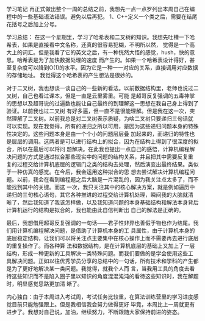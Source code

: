 学习笔记
再正式做出整个一周的总结之前，我想先一点一点罗列出本周自己在编程中的一些基础语法错误。避免以后再犯。
1、C++定义一个类之后，需要在结尾花括号之后加上分号。

学习总结：
在这一个星期里，学习了哈希表和二叉树的知识。我想先吐槽一下哈希表，如果是直接看中文名称，还真的很容易犯糊，不明所以然，
觉得是一个高大上的词汇。但是我看了它的英文之后，有一种恍然大悟的感觉，hush，快的意思。哈希表是为了加快数据处理的速度
而产生的。如果一个哈希表设计得好，甚至复杂度可以降到O(1)的水平。因为它是一种一一对应的关系，直接调用对应数据的存储地址。
我觉得这个哈希表的产生想法是很妙的。

对于二叉树，我也想谈一谈自己的一些新的看法。以前数据结构里，老师也说过二叉树，自己也看过课本，但是一直是云里雾里。可能
是超哥反复强调的五毒神掌的思想以及超哥说的过遍数也能让自己最终的到理解这一思想在我自己身上得到了验证。以前我也过二叉树
有好多遍，但一直不是很能理解。但是我在这一次，突然理解了二叉树。以前我总是对二叉树表示质疑，为啥二叉树只要递归三句话就
可以实现。现在我觉得，所有的递归之所以可用，是因为这些递归问题本身的特殊性决定的。这些问题本身是由一个个小的问题层层叠
加起来的，而递归的特性也是层层的调用。这两者是可以进行结构上的拟合，因为在结构上得到了很深度的拟合，所以在最后可以将问
题解决。在此我也提出一点自己的感悟，计算机编程解决问题的方式是通过拟合那些现实中的问题的结构关系，并且把其中需要反复重
复的过程交给计算机底层的逻辑门之类的结构去处理，然后演变出最终结果。类似于一种仿真的感觉。在今后，我会运用这种拟合的思
想去尝试解决计算机编程问题。以前，我会在看到编程题之后大脑是一片混乱的，因为我关注点太多了，而不能找到其中的关键。而这
一次，我只关注其中的核心解决方案，就是例如遍历中递归的三句核心语句，其它各种推进的过程交给计算机处理，瞬间我的大脑就清
晰了，然后我知道了我该怎样做，以及我知道问题的本身基础结构和解法本身背后计算机运行的结构是拟合的，我也能由此自信判断出
自己的解法是正确的。

最后，我想借用超哥反复强调的一句话——君子性非异也善假于物也作为结尾。我们用计算机编程解决问题，是借助了计算机本身的工
具属性，由于计算机本身的底层稳定结构，让我们可以将关注点主要集中在核心操作上而不需要再去进行底层的重复操作了。而各种算
法和数据结构，是在计算机底层的基础上又加上了一层结构，形成一种更新的工具解决一类特殊问题。而我们要做的是学会使用这些工
具解决问题。正如以往优秀学员分享的总结中的一句话，所有技术和学科的产生都是为了更好地解决某一类问题。我觉得，就我个人而
言，当我用工具的角度去看待这些知识而不是陷入圈子里以知识的角度混混沌沌的看待这些知识时，我在解题时，明显感觉思路更加清
晰了。

内心独白：由于本周进入考试周，考试任务比较重，在算法训练营里的学习进度感觉目前只能勉强跟上。但是我相信我会努力做得更好
毕竟，本周比上一周就更有进步了。我想对自己说，加油，继续努力，不断跟随大家保持前进的姿态。